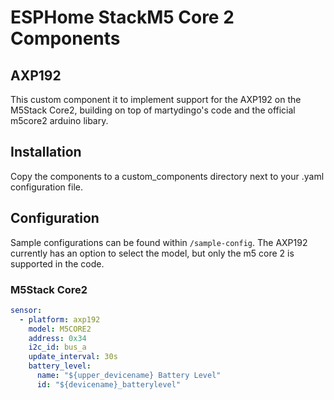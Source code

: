 # ESPHome StackM5 Core 2 Components

## AXP192
This custom component it to implement support for the AXP192 on the M5Stack Core2, building on top of martydingo's code and the official m5core2 arduino libary. 

## Installation

Copy the components to a custom_components directory next to your .yaml configuration file.

## Configuration

Sample configurations can be found within `/sample-config`. 
The AXP192 currently has an option to select the model, but only the m5 core 2 is supported in the code.

### M5Stack Core2

```yaml
sensor:
  - platform: axp192
    model: M5CORE2
    address: 0x34
    i2c_id: bus_a
    update_interval: 30s
    battery_level:
      name: "${upper_devicename} Battery Level"
      id: "${devicename}_batterylevel"
```
